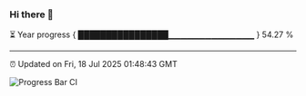 ### Hi there 👋

⏳ Year progress { ████████████████▁▁▁▁▁▁▁▁▁▁▁▁▁▁ } 54.27 %

---

⏰ Updated on Fri, 18 Jul 2025 01:48:43 GMT

![Progress Bar CI](https://github.com/liununu/liununu/workflows/Progress%20Bar%20CI/badge.svg)
